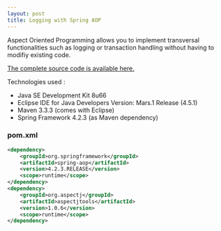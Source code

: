 ```yaml
---
layout: post
title: Logging with Spring AOP
---
```


Aspect Oriented Programming allows you to implement transversal functionalities such as logging or transaction handling without having to modifiy existing code.

[The complete source code is available here.](https://github.com/nadegegriesser/code-samples/tree/2.1.0)

Technologies used :

* Java SE Development Kit 8u66
* Eclipse IDE for Java Developers Version: Mars.1 Release (4.5.1)
* Maven 3.3.3 (comes with Eclipse)
* Spring Framework 4.2.3 (as Maven dependency)


### pom.xml

```xml
<dependency>
	<groupId>org.springframework</groupId>
	<artifactId>spring-aop</artifactId>
	<version>4.2.3.RELEASE</version>
	<scope>runtime</scope>
</dependency>
<dependency>
	<groupId>org.aspectj</groupId>
	<artifactId>aspectjtools</artifactId>
	<version>1.0.6</version>
	<scope>runtime</scope>
</dependency>
```

